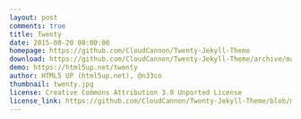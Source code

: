 ```yaml
---
layout: post
comments: true
title: Twenty
date: 2015-08-20 00:00:00
homepage: https://github.com/CloudCannon/Twenty-Jekyll-Theme
download: https://github.com/CloudCannon/Twenty-Jekyll-Theme/archive/master.zip
demo: https://html5up.net/twenty
author: HTML5 UP (html5up.net), @n33co
thumbnail: twenty.jpg
license: Creative Commons Attribution 3.0 Unported License
license_link: https://github.com/CloudCannon/Twenty-Jekyll-Theme/blob/master/LICENSE.txt
---
```

